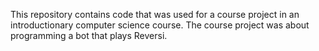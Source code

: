 This repository contains code that was used for a course project in an introductionary computer science course. The course project was about programming a bot that plays Reversi.
